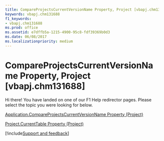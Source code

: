 ```yaml
---
title: CompareProjectsCurrentVersionName Property, Project [vbapj.chm131688]
keywords: vbapj.chm131688
f1_keywords:
- vbapj.chm131688
ms.prod: office
ms.assetid: e7dffb5a-1215-4900-95c8-fdf39369b0d3
ms.date: 06/08/2017
ms.localizationpriority: medium
---
```



# CompareProjectsCurrentVersionName Property, Project [vbapj.chm131688]

Hi there! You have landed on one of our F1 Help redirector pages. Please select the topic you were looking for below.

[Application.CompareProjectsCurrentVersionName Property (Project)](https://msdn.microsoft.com/library/1cd33b06-9c68-7278-9d78-0308f9277e88%28Office.15%29.aspx)

[Project.CurrentTable Property (Project)](https://msdn.microsoft.com/library/7b80d451-bf37-7b1c-62b4-7ee0e7fd0e63%28Office.15%29.aspx)

[!include[Support and feedback](~/includes/feedback-boilerplate.md)]
